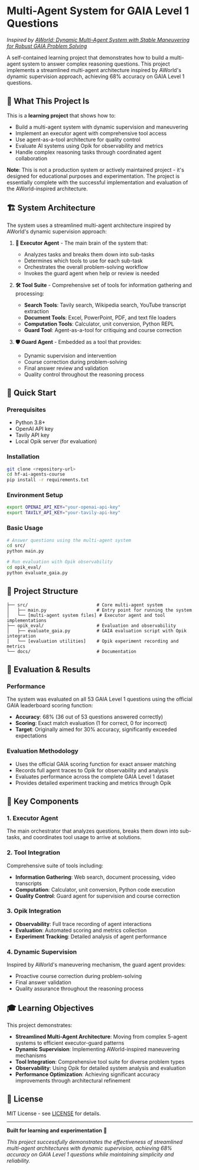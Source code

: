 # Multi-Agent System for GAIA Level 1 Questions

*Inspired by [AWorld: Dynamic Multi-Agent System with Stable Maneuvering for Robust GAIA Problem Solving](https://arxiv.org/html/2508.09889v1#bib)*

A self-contained learning project that demonstrates how to build a multi-agent system to answer complex reasoning questions. This project implements a streamlined multi-agent architecture inspired by AWorld's dynamic supervision approach, achieving 68% accuracy on GAIA Level 1 questions.

## 🎯 What This Project Is

This is a **learning project** that shows how to:
- Build a multi-agent system with dynamic supervision and maneuvering
- Implement an executor agent with comprehensive tool access
- Use agent-as-a-tool architecture for quality control
- Evaluate AI systems using Opik for observability and metrics
- Handle complex reasoning tasks through coordinated agent collaboration

**Note**: This is not a production system or actively maintained project - it's designed for educational purposes and experimentation. The project is essentially complete with the successful implementation and evaluation of the AWorld-inspired architecture.

## 🏗️ System Architecture

The system uses a streamlined multi-agent architecture inspired by AWorld's dynamic supervision approach:

1. **🧠 Executor Agent** - The main brain of the system that:
   - Analyzes tasks and breaks them down into sub-tasks
   - Determines which tools to use for each sub-task
   - Orchestrates the overall problem-solving workflow
   - Invokes the guard agent when help or review is needed

2. **🛠️ Tool Suite** - Comprehensive set of tools for information gathering and processing:
   - **Search Tools**: Tavily search, Wikipedia search, YouTube transcript extraction
   - **Document Tools**: Excel, PowerPoint, PDF, and text file loaders
   - **Computation Tools**: Calculator, unit conversion, Python REPL
   - **Guard Tool**: Agent-as-a-tool for critiquing and course correction

3. **🛡️ Guard Agent** - Embedded as a tool that provides:
   - Dynamic supervision and intervention
   - Course correction during problem-solving
   - Final answer review and validation
   - Quality control throughout the reasoning process

## 🚀 Quick Start

### Prerequisites
- Python 3.8+
- OpenAI API key
- Tavily API key
- Local Opik server (for evaluation)

### Installation
```bash
git clone <repository-url>
cd hf-ai-agents-course
pip install -r requirements.txt
```

### Environment Setup
```bash
export OPENAI_API_KEY="your-openai-api-key"
export TAVILY_API_KEY="your-tavily-api-key"
```

### Basic Usage
```bash
# Answer questions using the multi-agent system
cd src/
python main.py

# Run evaluation with Opik observability
cd opik_eval/
python evaluate_gaia.py
```

## 📁 Project Structure

```
├── src/                          # Core multi-agent system
│   ├── main.py                   # Entry point for running the system
│   └── [multi-agent system files] # Executor agent and tool implementations
├── opik_eval/                    # Evaluation and observability
│   ├── evaluate_gaia.py          # GAIA evaluation script with Opik integration
│   └── [evaluation utilities]    # Opik experiment recording and metrics
└── docs/                         # Documentation
```

## 🧪 Evaluation & Results

### Performance
The system was evaluated on all 53 GAIA Level 1 questions using the official GAIA leaderboard scoring function:
- **Accuracy**: 68% (36 out of 53 questions answered correctly)
- **Scoring**: Exact match evaluation (1 for correct, 0 for incorrect)
- **Target**: Originally aimed for 30% accuracy, significantly exceeded expectations

### Evaluation Methodology
- Uses the official GAIA scoring function for exact answer matching
- Records full agent traces to Opik for observability and analysis
- Evaluates performance across the complete GAIA Level 1 dataset
- Provides detailed experiment tracking and metrics through Opik

## 🔧 Key Components

### 1. Executor Agent
The main orchestrator that analyzes questions, breaks them down into sub-tasks, and coordinates tool usage to arrive at solutions.

### 2. Tool Integration
Comprehensive suite of tools including:
- **Information Gathering**: Web search, document processing, video transcripts
- **Computation**: Calculator, unit conversion, Python code execution
- **Quality Control**: Guard agent for supervision and course correction

### 3. Opik Integration
- **Observability**: Full trace recording of agent interactions
- **Evaluation**: Automated scoring and metrics collection
- **Experiment Tracking**: Detailed analysis of agent performance

### 4. Dynamic Supervision
Inspired by AWorld's maneuvering mechanism, the guard agent provides:
- Proactive course correction during problem-solving
- Final answer validation
- Quality assurance throughout the reasoning process

## 🎓 Learning Objectives

This project demonstrates:
- **Streamlined Multi-Agent Architecture**: Moving from complex 5-agent systems to efficient executor-guard patterns
- **Dynamic Supervision**: Implementing AWorld-inspired maneuvering mechanisms
- **Tool Integration**: Comprehensive tool suite for diverse problem types
- **Observability**: Using Opik for detailed system analysis and evaluation
- **Performance Optimization**: Achieving significant accuracy improvements through architectural refinement

## 📄 License

MIT License - see [LICENSE](LICENSE) for details.

---

**Built for learning and experimentation** 🚀

*This project successfully demonstrates the effectiveness of streamlined multi-agent architectures with dynamic supervision, achieving 68% accuracy on GAIA Level 1 questions while maintaining simplicity and reliability.*
